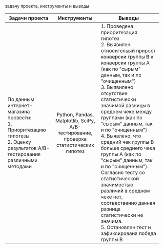 задачу проекта, инструменты и выводы

 | Задачи проекта                                                                                                                                                                      | Инструменты                                                                                 | Выводы                                                                                                                                                                                                                                                                                                                                                                                                                                                                                                                                                                                                                 |
|-------------------------------------------------------------------------------------------------------------------------------------------------------------------------------------|:-------------------------------------------------------------------------------------------:|------------------------------------------------------------------------------------------------------------------------------------------------------------------------------------------------------------------------------------------------------------------------------------------------------------------------------------------------------------------------------------------------------------------------------------------------------------------------------------------------------------------------------------------------------------------------------------------------------------------------|
| По данным интернет-магазина провести:<br/>1. Приоритезацию гипотезы<br/>2. Оценку результатов А/В-тестирования различными методами<br/> |  Python, Pandas, <br/>Matplotlib, SciPy, A/B-тестирование, проверка статистических гипотез  | 1. Проведена приоритезация гипотез<br/>2. Выявилен относительый прирост конверсии группы В к конверсии группы А  (как по "сырым" данным, так и по "очищенным")<br/>3. Выявилено отсутствие статистически значимой разницы в среднем чеке между группами (как по "сырым" данным, так и по "очищенным") <br/> 4. Выявлено, что средний чек группы В больше среднего чека группы А (как по "сырым" данным, так и по "очищенным"). Согласно тесту со статистической значимостью различий в среднем чеке нет, соотвественно данная разница статистически не значима.<br/>5. Остановлен тест и зафиксирована победа группы В | 
